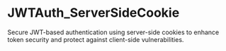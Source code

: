 # JWTAuth_ServerSideCookie
Secure JWT-based authentication using server-side cookies to enhance token security and protect against client-side vulnerabilities.
